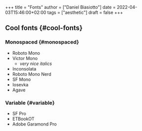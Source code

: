 +++
title = "Fonts"
author = ["Daniel Biasiotto"]
date = 2022-04-03T15:46:00+02:00
tags = ["aesthetic"]
draft = false
+++

## Cool fonts {#cool-fonts}


### Monospaced {#monospaced}

-   Roboto Mono
-   Victor Mono
    -   _very nice italics_
-   Inconsolata
-   Roboto Mono Nerd
-   SF Mono
-   Iosevka
-   Agave


### Variable {#variable}

-   SF Pro
-   ETBookOT
-   Adobe Garamond Pro